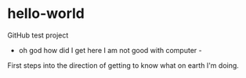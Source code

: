 # hello-world
GitHub test project

- oh god how did I get here I am not good with computer -

First steps into the direction of getting to know what on earth I'm doing.
